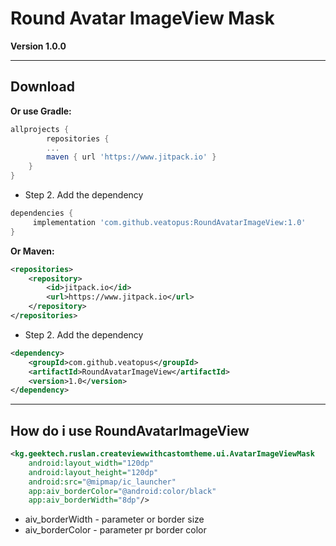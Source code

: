 # Round Avatar ImageView Mask

**Version 1.0.0**

---

## Download

**Or use Gradle:**
```gradle
allprojects {
        repositories {
		...
		maven { url 'https://www.jitpack.io' }
	}
}
```

- Step 2. Add the dependency

```gradle
dependencies {
	 implementation 'com.github.veatopus:RoundAvatarImageView:1.0'
}
```

**Or Maven:**
```xml
<repositories>
	<repository>
	    <id>jitpack.io</id>
	    <url>https://www.jitpack.io</url>
	</repository>
</repositories>
```

- Step 2. Add the dependency

```xml
<dependency>
    <groupId>com.github.veatopus</groupId>
    <artifactId>RoundAvatarImageView</artifactId>
    <version>1.0</version>
</dependency>
```

---

## How do i use RoundAvatarImageView
```xml
<kg.geektech.ruslan.createviewwithcastomtheme.ui.AvatarImageViewMask
    android:layout_width="120dp"
    android:layout_height="120dp"
    android:src="@mipmap/ic_launcher"
    app:aiv_borderColor="@android:color/black"
    app:aiv_borderWidth="8dp"/>
```

- aiv_borderWidth - parameter or border size
- aiv_borderColor - parameter pr border color

